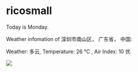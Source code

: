 # ricosmall

Today is Monday.

Weather infomation of 深圳市南山区， 广东省， 中国: 

Weather: 多云, Temperature: 26 ℃ , Air Index: 10 优

<img src="https://github-readme-stats.vercel.app/api?username=ricosmall&show_icons=true" />

